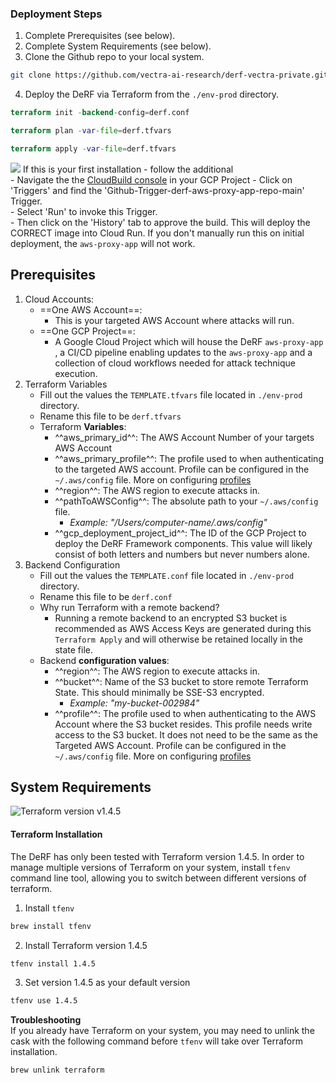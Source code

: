 ### Deployment Steps

1. Complete Prerequisites (see below).
2. Complete System Requirements (see below).
3. Clone the Github repo to your local system.
``` bash
git clone https://github.com/vectra-ai-research/derf-vectra-private.git
```
4. Deploy the DeRF via Terraform from the `./env-prod` directory.
``` tf
terraform init -backend-config=derf.conf
```
``` tf
terraform plan -var-file=derf.tfvars
```
``` tf
terraform apply -var-file=derf.tfvars
```
![](https://img.shields.io/badge/-ATTENTION-red) If this is your first installation - follow the additional   
      - Navigate the the [CloudBuild console](https://console.cloud.google.com/cloud-build/triggers) in your GCP Project
      - Click on 'Triggers' and find the 'Github-Trigger-derf-aws-proxy-app-repo-main' Trigger.  
      - Select 'Run' to invoke this Trigger.  
      - Then click on the 'History' tab to approve the build. 
This will deploy the CORRECT image into Cloud Run. If you don't manually run this on initial deployment, the `aws-proxy-app` will not work.

   
## Prerequisites
1. Cloud Accounts:
    - ==One AWS Account==: 
        - This is your targeted AWS Account where attacks will run.
    - ==One GCP Project==: 
        - A Google Cloud Project which will house the DeRF `aws-proxy-app` , a CI/CD pipeline enabling updates to the `aws-proxy-app` and a collection of cloud workflows needed for attack technique execution. 
2. Terraform Variables
    - Fill out the values the `TEMPLATE.tfvars` file located in `./env-prod` directory.
    - Rename this file to be `derf.tfvars`
    - Terraform **Variables**:
        - ^^aws_primary_id^^: The AWS Account Number of your targets AWS Account
        - ^^aws_primary_profile^^: The profile used to when authenticating to the targeted AWS account. Profile can be configured in the `~/.aws/config` file. More on configuring [profiles](https://docs.aws.amazon.com/cli/latest/reference/configure/)
        - ^^region^^: The AWS region to execute attacks in.
        - ^^pathToAWSConfig^^: The absolute path to your `~/.aws/config` file. 
            - *Example: "/Users/computer-name/.aws/config"*
        - ^^gcp_deployment_project_id^^: The ID of the GCP Project to deploy the DeRF Framework components.  This value will likely consist of both letters and numbers but never numbers alone.
3. Backend Configuration
    - Fill out the values the `TEMPLATE.conf` file located in `./env-prod` directory.
    - Rename this file to be `derf.conf`
    - Why run Terraform with a remote backend?
      - Running a remote backend to an encrypted S3 bucket is recommended as AWS Access Keys are generated during this `Terraform Apply` and will otherwise be retained locally in the state file.
    - Backend **configuration values**:
        - ^^region^^: The AWS region to execute attacks in.
        - ^^bucket^^: Name of the S3 bucket to store remote Terraform State. This should minimally be SSE-S3 encrypted.
            - *Example: "my-bucket-002984"*
        - ^^profile^^: The profile used to when authenticating to the AWS Account where the S3 bucket resides. This profile needs write access to the S3 bucket. It does not need to be the same as the Targeted AWS Account. Profile can be configured in the `~/.aws/config` file. More on configuring [profiles](https://docs.aws.amazon.com/cli/latest/reference/configure/)  


## System Requirements

![Terraform](https://img.shields.io/badge/terraform-%235835CC.svg?style=for-the-badge&logo=terraform&logoColor=white) version v1.4.5

#### Terraform Installation

The DeRF has only been tested with Terraform version 1.4.5.  In order to manage multiple versions of Terraform on your system, install `tfenv` command line tool, allowing you to switch between different versions of terraform.  

1. Install `tfenv`
``` bash
brew install tfenv
``` 
2. Install Terraform version 1.4.5
``` bash
tfenv install 1.4.5
```
3. Set version 1.4.5 as your default version
``` bash
tfenv use 1.4.5
``` 


**Troubleshooting**  
If you already have Terraform on your system, you may need to unlink the cask with the following command before `tfenv` will take over Terraform installation.
``` bash
brew unlink terraform
```